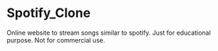 # Spotify_Clone
Online website to stream songs similar to spotify.
Just for educational purpose. Not for commercial use.
